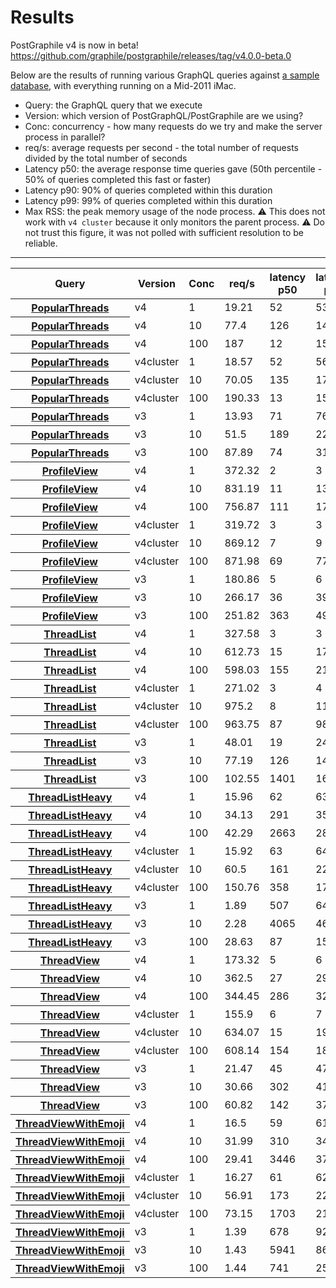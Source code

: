 # Results

PostGraphile v4 is now in beta! https://github.com/graphile/postgraphile/releases/tag/v4.0.0-beta.0

Below are the results of running various GraphQL queries against [a sample database](db/reset.sh), with everything running on a Mid-2011 iMac.

- Query: the GraphQL query that we execute
- Version: which version of PostGraphQL/PostGraphile are we using?
- Conc: concurrency - how many requests do we try and make the server process in parallel?
- req/s: average requests per second - the total number of requests divided by the total number of seconds
- Latency p50: the average response time queries gave (50th percentile - 50% of queries completed this fast or faster)
- Latency p90: 90% of queries completed within this duration
- Latency p99: 99% of queries completed within this duration
- Max RSS: the peak memory usage of the node process. ⚠️ This does not work with `v4 cluster` because it only monitors the parent process. ⚠️ Do not trust this figure, it was not polled with sufficient resolution to be reliable.

---

<table>
<thead><tr>
<th><b>Query</b></th>
<th>Version</th>
<th>Conc</th>
<th>req/s</th>
<th><b>latency p50</b></th>
<th><b>latency p90</b></th>
<th><b>latency p99</b></th>
<th><b>max RSS</b></th>
</tr></thead>
<tbody>
<tr><th>
<a href="./graphql/PopularThreads.graphql">PopularThreads</a>
</th>
<td>v4</td>
<td>1</td>
<td>19.21</td>
<td>52</td>
<td>53</td>
<td>61</td>
<td>90228</td>
</tr>
<tr><th>
<a href="./graphql/PopularThreads.graphql">PopularThreads</a>
</th>
<td>v4</td>
<td>10</td>
<td>77.4</td>
<td>126</td>
<td>147</td>
<td>187</td>
<td>91528</td>
</tr>
<tr><th>
<a href="./graphql/PopularThreads.graphql">PopularThreads</a>
</th>
<td>v4</td>
<td>100</td>
<td>187</td>
<td>12</td>
<td>1530</td>
<td>1894</td>
<td>141592</td>
</tr>
<tr><th>
<a href="./graphql/PopularThreads.graphql">PopularThreads</a>
</th>
<td>v4cluster</td>
<td>1</td>
<td>18.57</td>
<td>52</td>
<td>56</td>
<td>97</td>
<td>68180</td>
</tr>
<tr><th>
<a href="./graphql/PopularThreads.graphql">PopularThreads</a>
</th>
<td>v4cluster</td>
<td>10</td>
<td>70.05</td>
<td>135</td>
<td>179</td>
<td>284</td>
<td>71108</td>
</tr>
<tr><th>
<a href="./graphql/PopularThreads.graphql">PopularThreads</a>
</th>
<td>v4cluster</td>
<td>100</td>
<td>190.33</td>
<td>13</td>
<td>1548</td>
<td>2082</td>
<td>72260</td>
</tr>
<tr><th>
<a href="./graphql/PopularThreads.graphql">PopularThreads</a>
</th>
<td>v3</td>
<td>1</td>
<td>13.93</td>
<td>71</td>
<td>76</td>
<td>79</td>
<td>363776</td>
</tr>
<tr><th>
<a href="./graphql/PopularThreads.graphql">PopularThreads</a>
</th>
<td>v3</td>
<td>10</td>
<td>51.5</td>
<td>189</td>
<td>222</td>
<td>343</td>
<td>395652</td>
</tr>
<tr><th>
<a href="./graphql/PopularThreads.graphql">PopularThreads</a>
</th>
<td>v3</td>
<td>100</td>
<td>87.89</td>
<td>74</td>
<td>3115</td>
<td>3672</td>
<td>569756</td>
</tr>
<tr><th>
<a href="./graphql/ProfileView.graphql">ProfileView</a>
</th>
<td>v4</td>
<td>1</td>
<td>372.32</td>
<td>2</td>
<td>3</td>
<td>5</td>
<td>117456</td>
</tr>
<tr><th>
<a href="./graphql/ProfileView.graphql">ProfileView</a>
</th>
<td>v4</td>
<td>10</td>
<td>831.19</td>
<td>11</td>
<td>13</td>
<td>30</td>
<td>119492</td>
</tr>
<tr><th>
<a href="./graphql/ProfileView.graphql">ProfileView</a>
</th>
<td>v4</td>
<td>100</td>
<td>756.87</td>
<td>111</td>
<td>177</td>
<td>352</td>
<td>173628</td>
</tr>
<tr><th>
<a href="./graphql/ProfileView.graphql">ProfileView</a>
</th>
<td>v4cluster</td>
<td>1</td>
<td>319.72</td>
<td>3</td>
<td>3</td>
<td>5</td>
<td>93088</td>
</tr>
<tr><th>
<a href="./graphql/ProfileView.graphql">ProfileView</a>
</th>
<td>v4cluster</td>
<td>10</td>
<td>869.12</td>
<td>7</td>
<td>9</td>
<td>30</td>
<td>99636</td>
</tr>
<tr><th>
<a href="./graphql/ProfileView.graphql">ProfileView</a>
</th>
<td>v4cluster</td>
<td>100</td>
<td>871.98</td>
<td>69</td>
<td>77</td>
<td>145</td>
<td>106856</td>
</tr>
<tr><th>
<a href="./graphql/ProfileView.graphql">ProfileView</a>
</th>
<td>v3</td>
<td>1</td>
<td>180.86</td>
<td>5</td>
<td>6</td>
<td>10</td>
<td>290408</td>
</tr>
<tr><th>
<a href="./graphql/ProfileView.graphql">ProfileView</a>
</th>
<td>v3</td>
<td>10</td>
<td>266.17</td>
<td>36</td>
<td>39</td>
<td>140</td>
<td>309948</td>
</tr>
<tr><th>
<a href="./graphql/ProfileView.graphql">ProfileView</a>
</th>
<td>v3</td>
<td>100</td>
<td>251.82</td>
<td>363</td>
<td>492</td>
<td>558</td>
<td>359448</td>
</tr>
<tr><th>
<a href="./graphql/ThreadList.graphql">ThreadList</a>
</th>
<td>v4</td>
<td>1</td>
<td>327.58</td>
<td>3</td>
<td>3</td>
<td>4</td>
<td>97648</td>
</tr>
<tr><th>
<a href="./graphql/ThreadList.graphql">ThreadList</a>
</th>
<td>v4</td>
<td>10</td>
<td>612.73</td>
<td>15</td>
<td>17</td>
<td>37</td>
<td>101404</td>
</tr>
<tr><th>
<a href="./graphql/ThreadList.graphql">ThreadList</a>
</th>
<td>v4</td>
<td>100</td>
<td>598.03</td>
<td>155</td>
<td>218</td>
<td>289</td>
<td>150136</td>
</tr>
<tr><th>
<a href="./graphql/ThreadList.graphql">ThreadList</a>
</th>
<td>v4cluster</td>
<td>1</td>
<td>271.02</td>
<td>3</td>
<td>4</td>
<td>6</td>
<td>91056</td>
</tr>
<tr><th>
<a href="./graphql/ThreadList.graphql">ThreadList</a>
</th>
<td>v4cluster</td>
<td>10</td>
<td>975.2</td>
<td>8</td>
<td>11</td>
<td>29</td>
<td>104108</td>
</tr>
<tr><th>
<a href="./graphql/ThreadList.graphql">ThreadList</a>
</th>
<td>v4cluster</td>
<td>100</td>
<td>963.75</td>
<td>87</td>
<td>98</td>
<td>439</td>
<td>106712</td>
</tr>
<tr><th>
<a href="./graphql/ThreadList.graphql">ThreadList</a>
</th>
<td>v3</td>
<td>1</td>
<td>48.01</td>
<td>19</td>
<td>24</td>
<td>28</td>
<td>354396</td>
</tr>
<tr><th>
<a href="./graphql/ThreadList.graphql">ThreadList</a>
</th>
<td>v3</td>
<td>10</td>
<td>77.19</td>
<td>126</td>
<td>143</td>
<td>283</td>
<td>443468</td>
</tr>
<tr><th>
<a href="./graphql/ThreadList.graphql">ThreadList</a>
</th>
<td>v3</td>
<td>100</td>
<td>102.55</td>
<td>1401</td>
<td>1659</td>
<td>1763</td>
<td>691404</td>
</tr>
<tr><th>
<a href="./graphql/ThreadListHeavy.graphql">ThreadListHeavy</a>
</th>
<td>v4</td>
<td>1</td>
<td>15.96</td>
<td>62</td>
<td>63</td>
<td>79</td>
<td>97976</td>
</tr>
<tr><th>
<a href="./graphql/ThreadListHeavy.graphql">ThreadListHeavy</a>
</th>
<td>v4</td>
<td>10</td>
<td>34.13</td>
<td>291</td>
<td>357</td>
<td>457</td>
<td>99004</td>
</tr>
<tr><th>
<a href="./graphql/ThreadListHeavy.graphql">ThreadListHeavy</a>
</th>
<td>v4</td>
<td>100</td>
<td>42.29</td>
<td>2663</td>
<td>2899</td>
<td>3865</td>
<td>138600</td>
</tr>
<tr><th>
<a href="./graphql/ThreadListHeavy.graphql">ThreadListHeavy</a>
</th>
<td>v4cluster</td>
<td>1</td>
<td>15.92</td>
<td>63</td>
<td>64</td>
<td>69</td>
<td>60732</td>
</tr>
<tr><th>
<a href="./graphql/ThreadListHeavy.graphql">ThreadListHeavy</a>
</th>
<td>v4cluster</td>
<td>10</td>
<td>60.5</td>
<td>161</td>
<td>226</td>
<td>289</td>
<td>68572</td>
</tr>
<tr><th>
<a href="./graphql/ThreadListHeavy.graphql">ThreadListHeavy</a>
</th>
<td>v4cluster</td>
<td>100</td>
<td>150.76</td>
<td>358</td>
<td>1778</td>
<td>2199</td>
<td>71816</td>
</tr>
<tr><th>
<a href="./graphql/ThreadListHeavy.graphql">ThreadListHeavy</a>
</th>
<td>v3</td>
<td>1</td>
<td>1.89</td>
<td>507</td>
<td>645</td>
<td>652</td>
<td>541332</td>
</tr>
<tr><th>
<a href="./graphql/ThreadListHeavy.graphql">ThreadListHeavy</a>
</th>
<td>v3</td>
<td>10</td>
<td>2.28</td>
<td>4065</td>
<td>4686</td>
<td>5139</td>
<td>651048</td>
</tr>
<tr><th>
<a href="./graphql/ThreadListHeavy.graphql">ThreadListHeavy</a>
</th>
<td>v3</td>
<td>100</td>
<td>28.63</td>
<td>87</td>
<td>151</td>
<td>1282</td>
<td>1394484</td>
</tr>
<tr><th>
<a href="./graphql/ThreadView.graphql">ThreadView</a>
</th>
<td>v4</td>
<td>1</td>
<td>173.32</td>
<td>5</td>
<td>6</td>
<td>8</td>
<td>100980</td>
</tr>
<tr><th>
<a href="./graphql/ThreadView.graphql">ThreadView</a>
</th>
<td>v4</td>
<td>10</td>
<td>362.5</td>
<td>27</td>
<td>29</td>
<td>45</td>
<td>105244</td>
</tr>
<tr><th>
<a href="./graphql/ThreadView.graphql">ThreadView</a>
</th>
<td>v4</td>
<td>100</td>
<td>344.45</td>
<td>286</td>
<td>329</td>
<td>381</td>
<td>152488</td>
</tr>
<tr><th>
<a href="./graphql/ThreadView.graphql">ThreadView</a>
</th>
<td>v4cluster</td>
<td>1</td>
<td>155.9</td>
<td>6</td>
<td>7</td>
<td>9</td>
<td>90396</td>
</tr>
<tr><th>
<a href="./graphql/ThreadView.graphql">ThreadView</a>
</th>
<td>v4cluster</td>
<td>10</td>
<td>634.07</td>
<td>15</td>
<td>19</td>
<td>39</td>
<td>89512</td>
</tr>
<tr><th>
<a href="./graphql/ThreadView.graphql">ThreadView</a>
</th>
<td>v4cluster</td>
<td>100</td>
<td>608.14</td>
<td>154</td>
<td>184</td>
<td>345</td>
<td>99708</td>
</tr>
<tr><th>
<a href="./graphql/ThreadView.graphql">ThreadView</a>
</th>
<td>v3</td>
<td>1</td>
<td>21.47</td>
<td>45</td>
<td>47</td>
<td>134</td>
<td>321208</td>
</tr>
<tr><th>
<a href="./graphql/ThreadView.graphql">ThreadView</a>
</th>
<td>v3</td>
<td>10</td>
<td>30.66</td>
<td>302</td>
<td>415</td>
<td>449</td>
<td>380196</td>
</tr>
<tr><th>
<a href="./graphql/ThreadView.graphql">ThreadView</a>
</th>
<td>v3</td>
<td>100</td>
<td>60.82</td>
<td>142</td>
<td>3711</td>
<td>3784</td>
<td>576240</td>
</tr>
<tr><th>
<a href="./graphql/ThreadViewWithEmoji.graphql">ThreadViewWithEmoji</a>
</th>
<td>v4</td>
<td>1</td>
<td>16.5</td>
<td>59</td>
<td>61</td>
<td>78</td>
<td>107208</td>
</tr>
<tr><th>
<a href="./graphql/ThreadViewWithEmoji.graphql">ThreadViewWithEmoji</a>
</th>
<td>v4</td>
<td>10</td>
<td>31.99</td>
<td>310</td>
<td>344</td>
<td>449</td>
<td>114568</td>
</tr>
<tr><th>
<a href="./graphql/ThreadViewWithEmoji.graphql">ThreadViewWithEmoji</a>
</th>
<td>v4</td>
<td>100</td>
<td>29.41</td>
<td>3446</td>
<td>3729</td>
<td>4371</td>
<td>237392</td>
</tr>
<tr><th>
<a href="./graphql/ThreadViewWithEmoji.graphql">ThreadViewWithEmoji</a>
</th>
<td>v4cluster</td>
<td>1</td>
<td>16.27</td>
<td>61</td>
<td>62</td>
<td>79</td>
<td>54204</td>
</tr>
<tr><th>
<a href="./graphql/ThreadViewWithEmoji.graphql">ThreadViewWithEmoji</a>
</th>
<td>v4cluster</td>
<td>10</td>
<td>56.91</td>
<td>173</td>
<td>224</td>
<td>268</td>
<td>61688</td>
</tr>
<tr><th>
<a href="./graphql/ThreadViewWithEmoji.graphql">ThreadViewWithEmoji</a>
</th>
<td>v4cluster</td>
<td>100</td>
<td>73.15</td>
<td>1703</td>
<td>2129</td>
<td>2993</td>
<td>67140</td>
</tr>
<tr><th>
<a href="./graphql/ThreadViewWithEmoji.graphql">ThreadViewWithEmoji</a>
</th>
<td>v3</td>
<td>1</td>
<td>1.39</td>
<td>678</td>
<td>929</td>
<td>1091</td>
<td>1018628</td>
</tr>
<tr><th>
<a href="./graphql/ThreadViewWithEmoji.graphql">ThreadViewWithEmoji</a>
</th>
<td>v3</td>
<td>10</td>
<td>1.43</td>
<td>5941</td>
<td>8653</td>
<td>9536</td>
<td>1367452</td>
</tr>
<tr><th>
<a href="./graphql/ThreadViewWithEmoji.graphql">ThreadViewWithEmoji</a>
</th>
<td>v3</td>
<td>100</td>
<td>1.44</td>
<td>741</td>
<td>2569</td>
<td>20666</td>
<td>1780180</td>
</tr>
</tbody>
</table>
